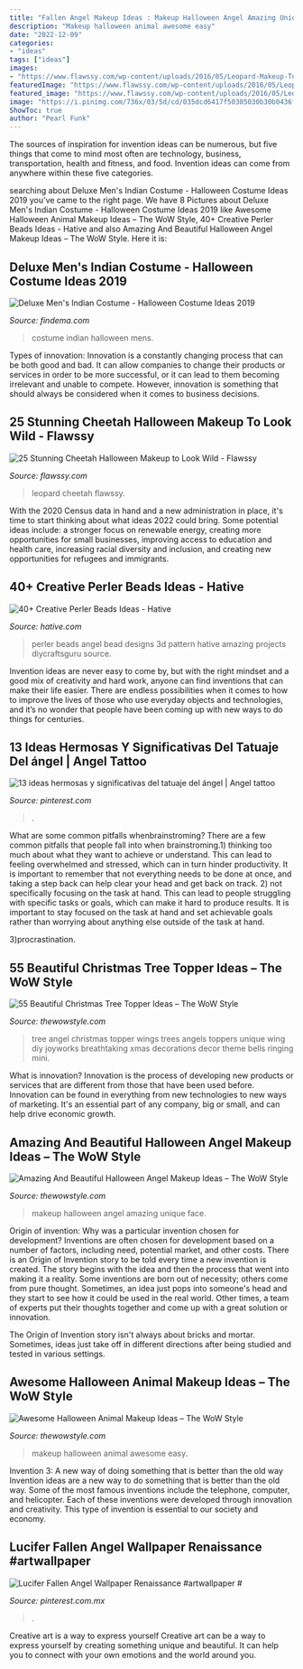 ```yaml
---
title: "Fallen Angel Makeup Ideas : Makeup Halloween Angel Amazing Unique Face"
description: "Makeup halloween animal awesome easy"
date: "2022-12-09"
categories:
- "ideas"
tags: ["ideas"]
images:
- "https://www.flawssy.com/wp-content/uploads/2016/05/Leopard-Makeup-Tutorial.jpg"
featuredImage: "https://www.flawssy.com/wp-content/uploads/2016/05/Leopard-Makeup-Tutorial.jpg"
featured_image: "https://www.flawssy.com/wp-content/uploads/2016/05/Leopard-Makeup-Tutorial.jpg"
image: "https://i.pinimg.com/736x/03/5d/cd/035dcd6417f50305030b30b0436fc352.jpg"
ShowToc: true
author: "Pearl Funk"
---
```



The sources of inspiration for invention ideas can be numerous, but five things that come to mind most often are technology, business, transportation, health and fitness, and food. Invention ideas can come from anywhere within these five categories.

	

		
searching about Deluxe Men&#039;s Indian Costume - Halloween Costume Ideas 2019 you've came to the right page. We have 8 Pictures about Deluxe Men&#039;s Indian Costume - Halloween Costume Ideas 2019 like Awesome Halloween Animal Makeup Ideas – The WoW Style, 40+ Creative Perler Beads Ideas - Hative and also Amazing And Beautiful Halloween Angel Makeup Ideas – The WoW Style. Here it is:
		
    
## Deluxe Men&#039;s Indian Costume - Halloween Costume Ideas 2019

<img loading=lazy src="http://findema.com/wp-content/uploads/2014/10/halloween_20149658.jpg" onerror="this.onerror=null;this.src='https://tse2.mm.bing.net/th?id=OIP._KvGgK5jGW8NC5Odo-6LlAHaKl&amp;pid=15.1';" alt="Deluxe Men&#039;s Indian Costume - Halloween Costume Ideas 2019">

_Source: findema.com_

>costume indian halloween mens. 

	

Types of innovation:
Innovation is a constantly changing process that can be both good and bad. It can allow companies to change their products or services in order to be more successful, or it can lead to them becoming irrelevant and unable to compete. However, innovation is something that should always be considered when it comes to business decisions.

    
## 25 Stunning Cheetah Halloween Makeup To Look Wild - Flawssy

<img loading=lazy src="https://www.flawssy.com/wp-content/uploads/2016/05/Leopard-Makeup-Tutorial.jpg" onerror="this.onerror=null;this.src='https://tse2.mm.bing.net/th?id=OIP.HUL2Raw4VF1sL8ANolhBFQHaLH&amp;pid=15.1';" alt="25 Stunning Cheetah Halloween Makeup to Look Wild - Flawssy">

_Source: flawssy.com_

>leopard cheetah flawssy. 

	

With the 2020 Census data in hand and a new administration in place, it's time to start thinking about what ideas 2022 could bring. Some potential ideas include: a stronger focus on renewable energy, creating more opportunities for small businesses, improving access to education and health care, increasing racial diversity and inclusion, and creating new opportunities for refugees and immigrants.

    
## 40+ Creative Perler Beads Ideas - Hative

<img loading=lazy src="https://hative.com/wp-content/uploads/2014/04/perler-beads-ideas/40-angel-perler-beads.jpg" onerror="this.onerror=null;this.src='https://tse4.mm.bing.net/th?id=OIP.1p0xJDkgMRz-Pqb1iiiPZAHaFA&amp;pid=15.1';" alt="40+ Creative Perler Beads Ideas - Hative">

_Source: hative.com_

>perler beads angel bead designs 3d pattern hative amazing projects diycraftsguru source. 

	

Invention ideas are never easy to come by, but with the right mindset and a good mix of creativity and hard work, anyone can find inventions that can make their life easier. There are endless possibilities when it comes to how to improve the lives of those who use everyday objects and technologies, and it’s no wonder that people have been coming up with new ways to do things for centuries.

    
## 13 Ideas Hermosas Y Significativas Del Tatuaje Del ángel | Angel Tattoo

<img loading=lazy src="https://i.pinimg.com/736x/03/5d/cd/035dcd6417f50305030b30b0436fc352.jpg" onerror="this.onerror=null;this.src='https://tse4.mm.bing.net/th?id=OIP.bVDmVmuBfKVlaMgtHOf1WwHaJ3&amp;pid=15.1';" alt="13 ideas hermosas y significativas del tatuaje del ángel | Angel tattoo">

_Source: pinterest.com_

>. 

	

What are some common pitfalls whenbrainstroming?
There are a few common pitfalls that people fall into when brainstroming.1) thinking too much about what they want to achieve or understand. This can lead to feeling overwhelmed and stressed, which can in turn hinder productivity. It is important to remember that not everything needs to be done at once, and taking a step back can help clear your head and get back on track.
2) not specifically focusing on the task at hand. This can lead to people struggling with specific tasks or goals, which can make it hard to produce results. It is important to stay focused on the task at hand and set achievable goals rather than worrying about anything else outside of the task at hand.

3)procrastination.

    
## 55 Beautiful Christmas Tree Topper Ideas – The WoW Style

<img loading=lazy src="http://thewowstyle.com/wp-content/uploads/2014/11/467.jpg" onerror="this.onerror=null;this.src='https://tse4.mm.bing.net/th?id=OIP.i8ke-NuZhWy6T6BPdIvlkwHaH0&amp;pid=15.1';" alt="55 Beautiful Christmas Tree Topper Ideas – The WoW Style">

_Source: thewowstyle.com_

>tree angel christmas topper wings trees angels toppers unique wing diy joyworks breathtaking xmas decorations decor theme bells ringing mini. 

	

What is innovation?
Innovation is the process of developing new products or services that are different from those that have been used before. Innovation can be found in everything from new technologies to new ways of marketing. It's an essential part of any company, big or small, and can help drive economic growth.

    
## Amazing And Beautiful Halloween Angel Makeup Ideas – The WoW Style

<img loading=lazy src="http://thewowstyle.com/wp-content/uploads/2016/06/Stunning-Angel-Halloween-Makeup.jpg" onerror="this.onerror=null;this.src='https://tse3.mm.bing.net/th?id=OIP.mUsLR4e7fNf8MCgNFSiPuwHaMM&amp;pid=15.1';" alt="Amazing And Beautiful Halloween Angel Makeup Ideas – The WoW Style">

_Source: thewowstyle.com_

>makeup halloween angel amazing unique face. 

	

Origin of invention: Why was a particular invention chosen for development?
Inventions are often chosen for development based on a number of factors, including need, potential market, and other costs. There is an Origin of Invention story to be told every time a new invention is created. The story begins with the idea and then the process that went into making it a reality. 
Some inventions are born out of necessity; others come from pure thought. Sometimes, an idea just pops into someone's head and they start to see how it could be used in the real world. Other times, a team of experts put their thoughts together and come up with a great solution or innovation. 

The Origin of Invention story isn't always about bricks and mortar. Sometimes, ideas just take off in different directions after being studied and tested in various settings.

    
## Awesome Halloween Animal Makeup Ideas – The WoW Style

<img loading=lazy src="http://thewowstyle.com/wp-content/uploads/2016/06/Easy-Animal-Halloween-Makeup.jpg" onerror="this.onerror=null;this.src='https://tse2.mm.bing.net/th?id=OIP.nNLMtnA0Qpd_bYI-KolzBwHaK3&amp;pid=15.1';" alt="Awesome Halloween Animal Makeup Ideas – The WoW Style">

_Source: thewowstyle.com_

>makeup halloween animal awesome easy. 

	

Invention 3: A new way of doing something that is better than the old way
Invention ideas are a new way to do something that is better than the old way. Some of the most famous inventions include the telephone, computer, and helicopter. Each of these inventions were developed through innovation and creativity. This type of invention is essential to our society and economy.

    
## Lucifer Fallen Angel Wallpaper Renaissance #artwallpaper #

<img loading=lazy src="https://i.pinimg.com/736x/fb/20/6c/fb206ce5c006788a1bab682822addcb3.jpg" onerror="this.onerror=null;this.src='https://tse4.mm.bing.net/th?id=OIP.uU5XEZV_vzXRkuQVAgWkjwHaNJ&amp;pid=15.1';" alt="Lucifer Fallen Angel Wallpaper Renaissance #artwallpaper #">

_Source: pinterest.com.mx_

>. 

	

Creative art is a way to express yourself
Creative art can be a way to express yourself by creating something unique and beautiful. It can help you to connect with your own emotions and the world around you.

